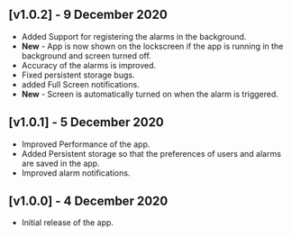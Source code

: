 ## [v1.0.2] - 9 December 2020
- Added Support for registering the alarms in the background.
- **New** - App is now shown on the lockscreen if the app is running in the background and screen turned off.
- Accuracy of the alarms is improved.
- Fixed persistent storage bugs.
- added Full Screen notifications.
- **New** - Screen is automatically turned on when the alarm is triggered.

## [v1.0.1] - 5 December 2020
- Improved Performance of the app.
- Added Persistent storage so that the preferences of users and alarms are saved in the app.
- Improved alarm notifications.

## [v1.0.0] - 4 December 2020
- Initial release of the app.
